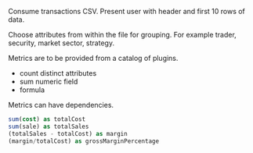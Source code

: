 Consume transactions CSV. 
Present user with header and first 10 rows of data.

Choose attributes from within the file for grouping. For example trader, security, market sector, strategy.

Metrics are to be provided from a catalog of plugins. 
* count distinct attributes
* sum numeric field
* formula

Metrics can have dependencies.
```sql
sum(cost) as totalCost
sum(sale) as totalSales
(totalSales - totalCost) as margin
(margin/totalCost) as grossMarginPercentage
```

